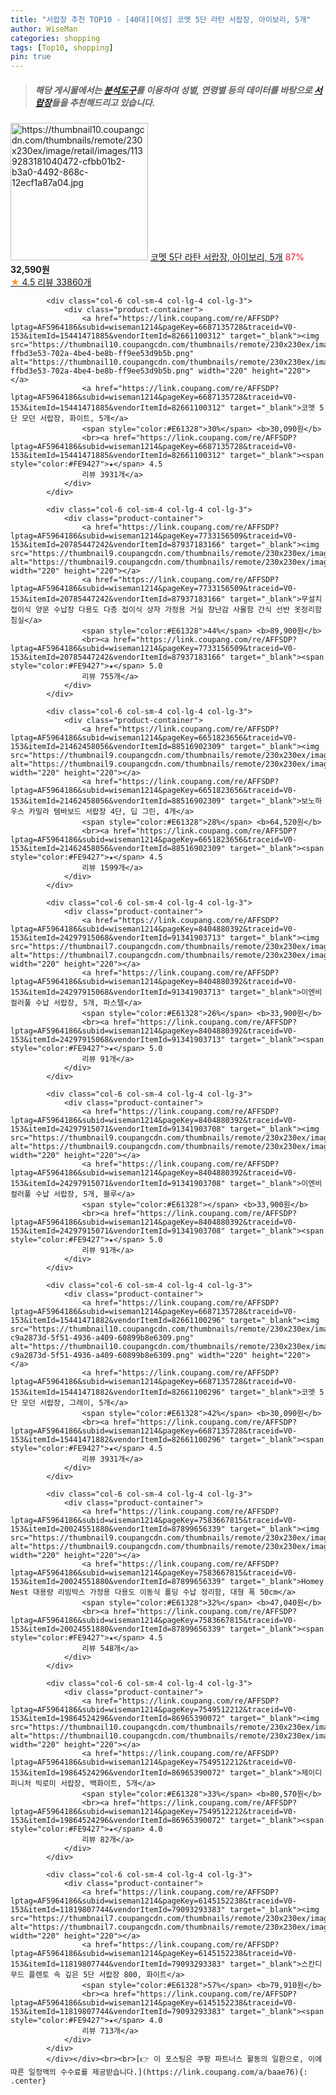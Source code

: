 ```yaml
---
title: "서랍장 추천 TOP10 - [40대][여성] 코멧 5단 라탄 서랍장, 아이보리, 5개"
author: WiseMan
categories: shopping
tags: [Top10, shopping]
pin: true
---
```


> ##### 해당 게시물에서는 [**분석도구**](https://itemscout.io/)를 이용하여 **성별**, **연령별** 등의 데이터를 바탕으로 [**서랍장**](https://link.coupang.com/a/baae76)들을 추천해드리고 있습니다.
<div class="container"><div class="row">
            <div class="col-6 col-sm-4 col-lg-4 col-lg-3">
                <div class="product-container">
                    <a href="https://link.coupang.com/re/AFFSDP?lptag=AF5964186&subid=wiseman1214&pageKey=2374667819&traceid=V0-153&itemId=4136523949&vendorItemId=72120436448" target="_blank"><img src="https://thumbnail10.coupangcdn.com/thumbnails/remote/230x230ex/image/retail/images/1139283181040472-cfbb01b2-b3a0-4492-868c-12ecf1a87a04.jpg" alt="https://thumbnail10.coupangcdn.com/thumbnails/remote/230x230ex/image/retail/images/1139283181040472-cfbb01b2-b3a0-4492-868c-12ecf1a87a04.jpg" width="220" height="220"></a>
                    <a href="https://link.coupang.com/re/AFFSDP?lptag=AF5964186&subid=wiseman1214&pageKey=2374667819&traceid=V0-153&itemId=4136523949&vendorItemId=72120436448" target="_blank">코멧 5단 라탄 서랍장, 아이보리, 5개</a>
                    <span style="color:#E61328">87%</span> <b>32,590원</b>
                    <br><a href="https://link.coupang.com/re/AFFSDP?lptag=AF5964186&subid=wiseman1214&pageKey=2374667819&traceid=V0-153&itemId=4136523949&vendorItemId=72120436448" target="_blank"><span style="color:#FE9427">★</span> 4.5
                    리뷰 33860개</a>
                </div>
            </div>
            
            <div class="col-6 col-sm-4 col-lg-4 col-lg-3">
                <div class="product-container">
                    <a href="https://link.coupang.com/re/AFFSDP?lptag=AF5964186&subid=wiseman1214&pageKey=6687135728&traceid=V0-153&itemId=15441471885&vendorItemId=82661100312" target="_blank"><img src="https://thumbnail10.coupangcdn.com/thumbnails/remote/230x230ex/image/retail/images/1688778934821905-ffbd3e53-702a-4be4-be8b-ff9ee53d9b5b.png" alt="https://thumbnail10.coupangcdn.com/thumbnails/remote/230x230ex/image/retail/images/1688778934821905-ffbd3e53-702a-4be4-be8b-ff9ee53d9b5b.png" width="220" height="220"></a>
                    <a href="https://link.coupang.com/re/AFFSDP?lptag=AF5964186&subid=wiseman1214&pageKey=6687135728&traceid=V0-153&itemId=15441471885&vendorItemId=82661100312" target="_blank">코멧 5단 모던 서랍장, 화이트, 5개</a>
                    <span style="color:#E61328">30%</span> <b>30,090원</b>
                    <br><a href="https://link.coupang.com/re/AFFSDP?lptag=AF5964186&subid=wiseman1214&pageKey=6687135728&traceid=V0-153&itemId=15441471885&vendorItemId=82661100312" target="_blank"><span style="color:#FE9427">★</span> 4.5
                    리뷰 3931개</a>
                </div>
            </div>
            
            <div class="col-6 col-sm-4 col-lg-4 col-lg-3">
                <div class="product-container">
                    <a href="https://link.coupang.com/re/AFFSDP?lptag=AF5964186&subid=wiseman1214&pageKey=7733156509&traceid=V0-153&itemId=20785447242&vendorItemId=87937183166" target="_blank"><img src="https://thumbnail9.coupangcdn.com/thumbnails/remote/230x230ex/image/vendor_inventory/1901/0640450b068c530b70d2d1c82fafc2f18f0300a29a87b8e90f9d97519cb3.jpg" alt="https://thumbnail9.coupangcdn.com/thumbnails/remote/230x230ex/image/vendor_inventory/1901/0640450b068c530b70d2d1c82fafc2f18f0300a29a87b8e90f9d97519cb3.jpg" width="220" height="220"></a>
                    <a href="https://link.coupang.com/re/AFFSDP?lptag=AF5964186&subid=wiseman1214&pageKey=7733156509&traceid=V0-153&itemId=20785447242&vendorItemId=87937183166" target="_blank">무설치 접이식 양문 수납장 다용도 다층 접이식 상자 가정용 거실 장난감 사물함 간식 선반 옷정리함 침실</a>
                    <span style="color:#E61328">44%</span> <b>89,900원</b>
                    <br><a href="https://link.coupang.com/re/AFFSDP?lptag=AF5964186&subid=wiseman1214&pageKey=7733156509&traceid=V0-153&itemId=20785447242&vendorItemId=87937183166" target="_blank"><span style="color:#FE9427">★</span> 5.0
                    리뷰 755개</a>
                </div>
            </div>
            
            <div class="col-6 col-sm-4 col-lg-4 col-lg-3">
                <div class="product-container">
                    <a href="https://link.coupang.com/re/AFFSDP?lptag=AF5964186&subid=wiseman1214&pageKey=6651823656&traceid=V0-153&itemId=21462458056&vendorItemId=88516902309" target="_blank"><img src="https://thumbnail9.coupangcdn.com/thumbnails/remote/230x230ex/image/1025_amir_coupang_oct_80k/a901/99b61e1c551b7ca2608ab36ed6a0894973a51eaf4e294fad42a1ae1748be.jpg" alt="https://thumbnail9.coupangcdn.com/thumbnails/remote/230x230ex/image/1025_amir_coupang_oct_80k/a901/99b61e1c551b7ca2608ab36ed6a0894973a51eaf4e294fad42a1ae1748be.jpg" width="220" height="220"></a>
                    <a href="https://link.coupang.com/re/AFFSDP?lptag=AF5964186&subid=wiseman1214&pageKey=6651823656&traceid=V0-153&itemId=21462458056&vendorItemId=88516902309" target="_blank">보노하우스 카밀라 템바보드 서랍장 4단, 딥 그린, 4개</a>
                    <span style="color:#E61328">28%</span> <b>64,520원</b>
                    <br><a href="https://link.coupang.com/re/AFFSDP?lptag=AF5964186&subid=wiseman1214&pageKey=6651823656&traceid=V0-153&itemId=21462458056&vendorItemId=88516902309" target="_blank"><span style="color:#FE9427">★</span> 4.5
                    리뷰 1599개</a>
                </div>
            </div>
            
            <div class="col-6 col-sm-4 col-lg-4 col-lg-3">
                <div class="product-container">
                    <a href="https://link.coupang.com/re/AFFSDP?lptag=AF5964186&subid=wiseman1214&pageKey=8404880392&traceid=V0-153&itemId=24297915068&vendorItemId=91341903713" target="_blank"><img src="https://thumbnail7.coupangcdn.com/thumbnails/remote/230x230ex/image/vendor_inventory/b3b5/aaa262a31ae9c80960f22c1b73a0adf7784b7cd0fc21a87bb8466c004efe.jpg" alt="https://thumbnail7.coupangcdn.com/thumbnails/remote/230x230ex/image/vendor_inventory/b3b5/aaa262a31ae9c80960f22c1b73a0adf7784b7cd0fc21a87bb8466c004efe.jpg" width="220" height="220"></a>
                    <a href="https://link.coupang.com/re/AFFSDP?lptag=AF5964186&subid=wiseman1214&pageKey=8404880392&traceid=V0-153&itemId=24297915068&vendorItemId=91341903713" target="_blank">이엔비 컬러풀 수납 서랍장, 5개, 파스텔</a>
                    <span style="color:#E61328">26%</span> <b>33,900원</b>
                    <br><a href="https://link.coupang.com/re/AFFSDP?lptag=AF5964186&subid=wiseman1214&pageKey=8404880392&traceid=V0-153&itemId=24297915068&vendorItemId=91341903713" target="_blank"><span style="color:#FE9427">★</span> 5.0
                    리뷰 91개</a>
                </div>
            </div>
            
            <div class="col-6 col-sm-4 col-lg-4 col-lg-3">
                <div class="product-container">
                    <a href="https://link.coupang.com/re/AFFSDP?lptag=AF5964186&subid=wiseman1214&pageKey=8404880392&traceid=V0-153&itemId=24297915071&vendorItemId=91341903708" target="_blank"><img src="https://thumbnail9.coupangcdn.com/thumbnails/remote/230x230ex/image/vendor_inventory/bd54/c3562be0af18e41fbd3e63a4b52988f10265480d3a742c061c3e3d8b815c.jpg" alt="https://thumbnail9.coupangcdn.com/thumbnails/remote/230x230ex/image/vendor_inventory/bd54/c3562be0af18e41fbd3e63a4b52988f10265480d3a742c061c3e3d8b815c.jpg" width="220" height="220"></a>
                    <a href="https://link.coupang.com/re/AFFSDP?lptag=AF5964186&subid=wiseman1214&pageKey=8404880392&traceid=V0-153&itemId=24297915071&vendorItemId=91341903708" target="_blank">이엔비 컬러풀 수납 서랍장, 5개, 블루</a>
                    <span style="color:#E61328"></span> <b>33,900원</b>
                    <br><a href="https://link.coupang.com/re/AFFSDP?lptag=AF5964186&subid=wiseman1214&pageKey=8404880392&traceid=V0-153&itemId=24297915071&vendorItemId=91341903708" target="_blank"><span style="color:#FE9427">★</span> 5.0
                    리뷰 91개</a>
                </div>
            </div>
            
            <div class="col-6 col-sm-4 col-lg-4 col-lg-3">
                <div class="product-container">
                    <a href="https://link.coupang.com/re/AFFSDP?lptag=AF5964186&subid=wiseman1214&pageKey=6687135728&traceid=V0-153&itemId=15441471882&vendorItemId=82661100296" target="_blank"><img src="https://thumbnail10.coupangcdn.com/thumbnails/remote/230x230ex/image/retail/images/2248624032235719-c9a2873d-5f51-4936-a409-60899b8e6309.png" alt="https://thumbnail10.coupangcdn.com/thumbnails/remote/230x230ex/image/retail/images/2248624032235719-c9a2873d-5f51-4936-a409-60899b8e6309.png" width="220" height="220"></a>
                    <a href="https://link.coupang.com/re/AFFSDP?lptag=AF5964186&subid=wiseman1214&pageKey=6687135728&traceid=V0-153&itemId=15441471882&vendorItemId=82661100296" target="_blank">코멧 5단 모던 서랍장, 그레이, 5개</a>
                    <span style="color:#E61328">42%</span> <b>30,090원</b>
                    <br><a href="https://link.coupang.com/re/AFFSDP?lptag=AF5964186&subid=wiseman1214&pageKey=6687135728&traceid=V0-153&itemId=15441471882&vendorItemId=82661100296" target="_blank"><span style="color:#FE9427">★</span> 4.5
                    리뷰 3931개</a>
                </div>
            </div>
            
            <div class="col-6 col-sm-4 col-lg-4 col-lg-3">
                <div class="product-container">
                    <a href="https://link.coupang.com/re/AFFSDP?lptag=AF5964186&subid=wiseman1214&pageKey=7583667815&traceid=V0-153&itemId=20024551880&vendorItemId=87899656339" target="_blank"><img src="https://thumbnail9.coupangcdn.com/thumbnails/remote/230x230ex/image/vendor_inventory/3ac2/1dbfb935b6927cd4f9deceecc93447e76f0041eb7affa69628c3c95febdb.jpg" alt="https://thumbnail9.coupangcdn.com/thumbnails/remote/230x230ex/image/vendor_inventory/3ac2/1dbfb935b6927cd4f9deceecc93447e76f0041eb7affa69628c3c95febdb.jpg" width="220" height="220"></a>
                    <a href="https://link.coupang.com/re/AFFSDP?lptag=AF5964186&subid=wiseman1214&pageKey=7583667815&traceid=V0-153&itemId=20024551880&vendorItemId=87899656339" target="_blank">Homey Nest 대용량 리빙박스 가정용 다용도 이동식 폴딩 수납 정리함, 대형 폭 50cm</a>
                    <span style="color:#E61328">32%</span> <b>47,040원</b>
                    <br><a href="https://link.coupang.com/re/AFFSDP?lptag=AF5964186&subid=wiseman1214&pageKey=7583667815&traceid=V0-153&itemId=20024551880&vendorItemId=87899656339" target="_blank"><span style="color:#FE9427">★</span> 4.5
                    리뷰 548개</a>
                </div>
            </div>
            
            <div class="col-6 col-sm-4 col-lg-4 col-lg-3">
                <div class="product-container">
                    <a href="https://link.coupang.com/re/AFFSDP?lptag=AF5964186&subid=wiseman1214&pageKey=7549512212&traceid=V0-153&itemId=19864524296&vendorItemId=86965390072" target="_blank"><img src="https://thumbnail10.coupangcdn.com/thumbnails/remote/230x230ex/image/rs_quotation_api/duxzh82j/f4500255efbc4065af0fc67694167aea.jpg" alt="https://thumbnail10.coupangcdn.com/thumbnails/remote/230x230ex/image/rs_quotation_api/duxzh82j/f4500255efbc4065af0fc67694167aea.jpg" width="220" height="220"></a>
                    <a href="https://link.coupang.com/re/AFFSDP?lptag=AF5964186&subid=wiseman1214&pageKey=7549512212&traceid=V0-153&itemId=19864524296&vendorItemId=86965390072" target="_blank">제이디퍼니처 빅로미 서랍장, 백화이트, 5개</a>
                    <span style="color:#E61328">33%</span> <b>80,570원</b>
                    <br><a href="https://link.coupang.com/re/AFFSDP?lptag=AF5964186&subid=wiseman1214&pageKey=7549512212&traceid=V0-153&itemId=19864524296&vendorItemId=86965390072" target="_blank"><span style="color:#FE9427">★</span> 4.0
                    리뷰 82개</a>
                </div>
            </div>
            
            <div class="col-6 col-sm-4 col-lg-4 col-lg-3">
                <div class="product-container">
                    <a href="https://link.coupang.com/re/AFFSDP?lptag=AF5964186&subid=wiseman1214&pageKey=6145152238&traceid=V0-153&itemId=11819807744&vendorItemId=79093293383" target="_blank"><img src="https://thumbnail7.coupangcdn.com/thumbnails/remote/230x230ex/image/vendor_inventory/7f08/2461fd379a6db25adaa42dcbde881b9301cb368500a1a4d9b642b76219a0.jpg" alt="https://thumbnail7.coupangcdn.com/thumbnails/remote/230x230ex/image/vendor_inventory/7f08/2461fd379a6db25adaa42dcbde881b9301cb368500a1a4d9b642b76219a0.jpg" width="220" height="220"></a>
                    <a href="https://link.coupang.com/re/AFFSDP?lptag=AF5964186&subid=wiseman1214&pageKey=6145152238&traceid=V0-153&itemId=11819807744&vendorItemId=79093293383" target="_blank">스칸디무드 플렌토 속 깊은 5단 서랍장 800, 화이트</a>
                    <span style="color:#E61328">57%</span> <b>79,910원</b>
                    <br><a href="https://link.coupang.com/re/AFFSDP?lptag=AF5964186&subid=wiseman1214&pageKey=6145152238&traceid=V0-153&itemId=11819807744&vendorItemId=79093293383" target="_blank"><span style="color:#FE9427">★</span> 4.0
                    리뷰 713개</a>
                </div>
            </div>
            </div></div><br><br>[👉 이 포스팅은 쿠팡 파트너스 활동의 일환으로, 이에 따른 일정액의 수수료를 제공받습니다.](https://link.coupang.com/a/baae76){: .center}